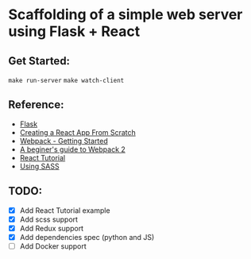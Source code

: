 # Scaffolding of a simple web server using Flask + React

## Get Started:
`make run-server`
`make watch-client`

## Reference:
* [Flask](https://flask.palletsprojects.com/en/1.1.x/tutorial/factory/)
* [Creating a React App From Scratch](https://blog.usejournal.com/creating-a-react-app-from-scratch-f3c693b84658)
* [Webpack - Getting Started](https://webpack.js.org/guides/getting-started/)
* [A beginer's guide to Webpack 2](https://medium.com/a-beginners-guide-for-webpack-2)
* [React Tutorial](https://reactjs.org/tutorial/tutorial.html)
* [Using SASS](https://medium.com/a-beginners-guide-for-webpack-2/using-sass-9f52e447c5ae)

## TODO:
- [x] Add React Tutorial example
- [x] Add scss support
- [x] Add Redux support
- [x] Add dependencies spec (python and JS)
- [ ] Add Docker support
